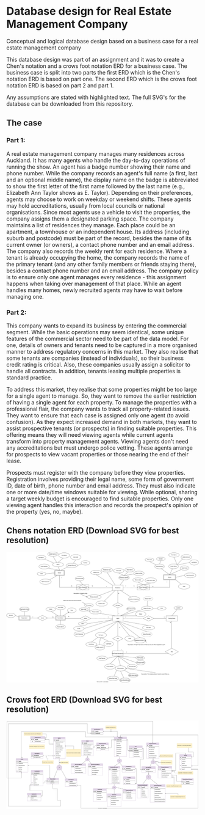 # Database design for Real Estate Management Company
Conceptual and logical database design based on a business case for a real estate management company

This database design was part of an assignment and it was to create a Chen's notation and a crows foot notation ERD for a business case. The business case is split into two parts the first ERD which is the Chen's notation ERD is based on part one. The second ERD which is the crows foot notation ERD is based on part 2 and part 1. 

Any assumptions are stated with highlighted text. The full SVG's for the database can be downloaded from this repository.

## The case

### Part 1:
A real estate management company manages many residences across Auckland. It has many agents who handle the day-to-day operations of running the show. An agent has a badge number showing their name and phone number. While the company records an agent's full name (a first, last and an optional middle name), the display name on the badge is abbreviated to show the first letter of the first name followed by the last name (e.g., Elizabeth Ann Taylor shows as E. Taylor). Depending on their preferences, agents may choose to work on weekday or weekend shifts. These agents may hold accreditations, usually from local councils or national organisations. Since most agents use a vehicle to visit the properties, the company assigns them a designated parking space. The company maintains a list of residences they manage. Each place could be an apartment, a townhouse or an independent house. Its address (including suburb and postcode) must be part of the record, besides the name of its current owner (or owners), a contact phone number and an email address. The company also records the weekly rent for each residence. Where a tenant is already occupying the home, the company records the name of the primary tenant (and any other family members or friends staying there), besides a contact phone
number and an email address. The company policy is to ensure only one agent manages every residence - this assignment happens when taking over management of that place. While an agent handles many homes, newly recruited agents may have to wait before managing one.

### Part 2:

This company wants to expand its business by entering the commercial segment. While the basic operations may seem identical, some unique features of the commercial sector need to be part of the data model. For one, details of owners and tenants need to be captured in a more organised manner to address regulatory concerns in this market. They also realise that some tenants are companies (instead of individuals), so their business credit rating is critical. Also, these companies usually assign a solicitor to handle all contracts. In addition, tenants leasing multiple properties is standard practice.

To address this market, they realise that some properties might be too large for a single agent to manage. So, they want to remove the earlier restriction of having a single agent for each property. To manage the properties with a professional flair, the company wants to track all property-related issues. They want to ensure that each case is assigned only one agent (to avoid confusion). As they expect increased demand in both markets, they want to assist prospective tenants
(or prospects) in finding suitable properties. This offering means they will need viewing agents while current agents transform into property management agents. Viewing agents don't need any accreditations but must undergo police vetting. These agents arrange for prospects to view vacant properties or those nearing the end of their lease.

Prospects must register with the company before they view properties. Registration involves providing their legal name, some form of government ID, date of birth, phone number and email address. They must also indicate one or more date/time windows suitable for viewing. While optional, sharing a target weekly budget is encouraged to find suitable properties. Only one viewing agent handles this interaction and records the prospect's opinion of the property (yes, no, maybe).

## Chens notation ERD (Download SVG for best resolution)
![image](ChensNotation.svg)

## Crows foot ERD (Download SVG for best resolution)
![image](CrowsFoot.svg)
